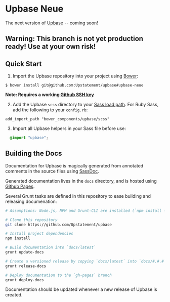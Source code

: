 # Upbase Neue

The next version of [Upbase](https://github.com/Upstatement/upbase) -- coming soon!

## Warning: This branch is not yet production ready! Use at your own risk!

## Quick Start

1. Import the Upbase repository into your project using [Bower](http://bower.io/):

  ```
  $ bower install git@github.com:Upstatement/upbase#upbase-neue
  ```

  __Note: Requires a working [Github SSH key](https://help.github.com/articles/generating-ssh-keys/)__

2. Add the Upbase `scss` directory to your [Sass load path](http://sass-lang.com/documentation/file.SASS_REFERENCE.html#load_paths-option). For Ruby Sass, add the following to your `config.rb`:

  ```
  add_import_path "bower_components/upbase/scss"
  ```

3. Import all Upbase helpers in your Sass file before use:

  ```scss
    @import "upbase";
  ```

## Building the Docs

Documentation for Upbase is magically generated from annotated comments in the source files using [SassDoc](http://sassdoc.com/).

Generated documentation lives in the `docs` directory, and is hosted using [Github Pages](https://pages.github.com/).

Several Grunt tasks are defined in this repository to ease building and releasing documenation:

```bash
# Assumptions: Node.js, NPM and Grunt-CLI are installed (`npm install -g grunt-cli`)

# Clone this repository
git clone https://github.com/Upstatement/upbase

# Install project dependencies
npm install

# Build documentation into `docs/latest`
grunt update-docs

# Create a versioned release by copying `docs/latest` into `docs/#.#.#`
grunt release-docs

# Deploy documentation to the `gh-pages` branch
grunt deploy-docs
```

Documentation should be updated whenever a new release of Upbase is created.
